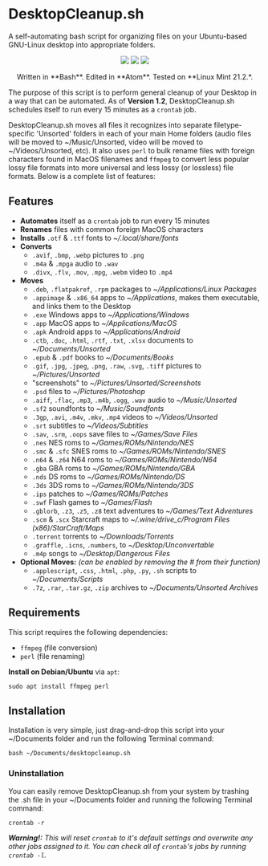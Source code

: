 # DesktopCleanup.sh

A self-automating bash script for organizing files on your Ubuntu-based GNU-Linux desktop into appropriate folders.

<p align=center><img src="https://img.shields.io/badge/Shell_Script-121011?style=for-the-badge&logo=gnu-bash&logoColor=white"> <img src="https://img.shields.io/badge/Atom-66595C?style=for-the-badge&logo=Atom&logoColor=white"> <img src="https://img.shields.io/badge/Linux_Mint-87CF3E?style=for-the-badge&logo=linux-mint&logoColor=white"></p>
<p align=center>Written in **Bash**. Edited in **Atom**. Tested on **Linux Mint 21.2.*.</p>

The purpose of this script is to perform general cleanup of your Desktop in a way that can be automated.  As of **Version 1.2**, DesktopCleanup.sh schedules itself to run every 15 minutes as a `crontab` job.

DesktopCleanup.sh moves all files it recognizes into separate filetype-specific 'Unsorted' folders in each of your main Home folders (audio files will be moved to ~/Music/Unsorted, video will be moved to ~/Videos/Unsorted, etc).  It also uses `perl` to bulk rename files with foreign characters found in MacOS filenames and `ffmpeg` to convert less popular lossy file formats into more universal and less lossy (or lossless) file formats.  Below is a complete list of features:

## Features
- **Automates** itself as a `crontab` job to run every 15 minutes
- **Renames** files with common foreign MacOS characters
- **Installs** `.otf` & `.ttf` fonts to _~/.local/share/fonts_
- **Converts**
  - `.avif`, `.bmp`, `.webp` pictures to `.png`
  - `.m4a` & `.mpga` audio to `.wav`
  - `.divx`, `.flv`, `.mov`, `.mpg`, `.webm` video to `.mp4`
- **Moves**
  - `.deb`, `.flatpakref`, `.rpm` packages to _~/Applications/Linux Packages_
  - `.appimage` & `.x86_64` apps to _~/Applications_, makes them executable, and links them to the Desktop
  - `.exe` Windows apps to _~/Applications/Windows_
  - `.app` MacOS apps to _~/Applications/MacOS_
  - `.apk` Android apps to _~/Applications/Android_
  - `.ctb`, `.doc`, `.html`, `.rtf`, `.txt`, `.xlsx` documents to _~/Documents/Unsorted_
  - `.epub` & `.pdf` books to _~/Documents/Books_
  - `.gif`, `.jpg`, `.jpeg`, `.png`, `.raw`, `.svg`, `.tiff` pictures to _~/Pictures/Unsorted_
  - "screenshots" to _~/Pictures/Unsorted/Screenshots_
  - `.psd` files to _~/Pictures/Photoshop_
  - `.aiff`, `.flac`, `.mp3`, `.m4b`, `.ogg`, `.wav` audio to _~/Music/Unsorted_
  - `.sf2` soundfonts to _~/Music/Soundfonts_
  - `.3gp`, `.avi`, `.m4v`, `.mkv`, `.mp4` videos to _~/Videos/Unsorted_
  - `.srt` subtitles to _~/Videos/Subtitles_
  - `.sav`, `.srm`, `.oops` save files to _~/Games/Save Files_
  - `.nes` NES roms to _~/Games/ROMs/Nintendo/NES_
  - `.smc` & `.sfc` SNES roms to _~/Games/ROMs/Nintendo/SNES_
  - `.n64` & `.z64` N64 roms to _~/Games/ROMs/Nintendo/N64_
  - `.gba` GBA roms to _~/Games/ROMs/Nintendo/GBA_
  - `.nds` DS roms to _~/Games/ROMs/Nintendo/DS_
  - `.3ds` 3DS roms to _~/Games/ROMs/Nintendo/3DS_
  - `.ips` patches to _~/Games/ROMs/Patches_
  - `.swf` Flash games to _~/Games/Flash_
  - `.gblorb`, `.z3`, `.z5`, `.z8` text adventures to _~/Games/Text Adventures_
  - `.scm` & `.scx` Starcraft maps to _~/.wine/drive_c/Program Files (x86)/StarCraft/Maps_
  - `.torrent` torrents to _~/Downloads/Torrents_
  - `.graffle`, `.icns`, `.numbers`, to _~/Desktop/Unconvertable_
  - `.m4p` songs to _~/Desktop/Dangerous Files_
- **Optional Moves:** *(can be enabled by removing the # from their function)*
  - `.applescript`, `.css`, `.html`, `.php`, `.py`, `.sh` scripts to _~/Documents/Scripts_ 
  - `.7z`, `.rar`, `.tar.gz`, `.zip` archives to _~/Documents/Unsorted Archives_

## Requirements
This script requires the following dependencies:
- `ffmpeg` (file conversion)
- `perl` (file renaming)

**Install on Debian/Ubuntu** via `apt`:
```
sudo apt install ffmpeg perl
```

## Installation
Installation is very simple, just drag-and-drop this script into your ~/Documents folder and run the following Terminal command:
```
bash ~/Documents/desktopcleanup.sh
```

### Uninstallation
You can easily remove DesktopCleanup.sh from your system by trashing the .sh file in your ~/Documents folder and running the following Terminal command:
```
crontab -r
```
***Warning!:*** *This will reset `crontab` to it's default settings and overwrite any other jobs assigned to it.  You can check all of `crontab`'s jobs by running `crontab -l`.*
